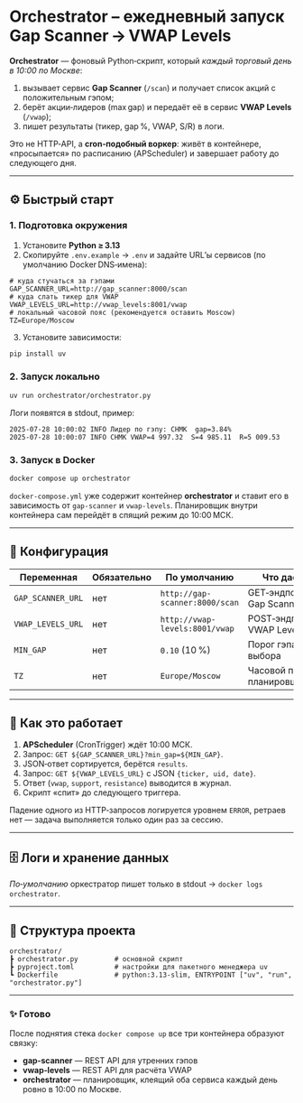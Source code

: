 # Orchestrator – ежедневный запуск Gap Scanner → VWAP Levels

**Orchestrator** — фоновый Python‑скрипт, который *каждый торговый день в 10:00 по Москве*:

1. вызывает сервис **Gap Scanner** (`/scan`) и получает список акций с положительным гэпом;
2. берёт акции‑лидеров (max gap) и передаёт её в сервис **VWAP Levels** (`/vwap`);
3. пишет результаты (тикер, gap %, VWAP, S/R) в логи.

Это не HTTP‑API, а **cron‑подобный воркер**: живёт в контейнере, «просыпается» по расписанию (APScheduler) и завершает работу до следующего дня.

---

## ⚙️ Быстрый старт

### 1. Подготовка окружения

1. Установите **Python ≥ 3.13**
2. Скопируйте `.env.example` → `.env` и задайте URL’ы сервисов (по умолчанию Docker DNS‑имена):

```dotenv
# куда стучаться за гэпами
GAP_SCANNER_URL=http://gap_scanner:8000/scan
# куда слать тикер для VWAP
VWAP_LEVELS_URL=http://vwap_levels:8001/vwap
# локальный часовой пояс (рекомендуется оставить Moscow)
TZ=Europe/Moscow
```

3. Установите зависимости:

```bash
pip install uv
```

### 2. Запуск локально

```bash
uv run orchestrator/orchestrator.py
```

Логи появятся в stdout, пример:

```
2025-07-28 10:00:02 INFO Лидер по гэпу: CHMK  gap=3.84%
2025-07-28 10:00:07 INFO CHMK VWAP=4 997.32  S=4 985.11  R=5 009.53
```

### 3. Запуск в Docker

```bash
docker compose up orchestrator
```

`docker-compose.yml` уже содержит контейнер **orchestrator** и ставит его в зависимость от `gap-scanner` и `vwap-levels`.
Планировщик внутри контейнера сам перейдёт в спящий режим до 10:00 МСК.

---

## 🧰 Конфигурация

| Переменная        | Обязательно | По умолчанию                   | Что даёт                  |
| ----------------- | ----------- | ------------------------------ | ------------------------- |
| `GAP_SCANNER_URL` | нет         | `http://gap-scanner:8000/scan` | GET‑эндпоинт Gap Scanner  |
| `VWAP_LEVELS_URL` | нет         | `http://vwap-levels:8001/vwap` | POST‑эндпоинт VWAP Levels |
| `MIN_GAP`         | нет         | `0.10` (10 %)                  | Порог гэпа для выбора     |
| `TZ`              | нет         | `Europe/Moscow`                | Часовой пояс планировщика |

---

## 🔄 Как это работает

1. **APScheduler** (CronTrigger) ждёт 10:00 МСК.
2. Запрос: `GET ${GAP_SCANNER_URL}?min_gap=${MIN_GAP}`.
3. JSON‑ответ сортируется, берётся `results`.
4. Запрос: `GET ${VWAP_LEVELS_URL}` с JSON `{ticker, uid, date}`.
5. Ответ (`vwap`, `support`, `resistance`) выводится в журнал.
6. Скрипт «спит» до следующего триггера.

Падение одного из HTTP‑запросов логируется уровнем `ERROR`, ретраев нет — задача выполняется только один раз за сессию.

---

## 🗄️ Логи и хранение данных

*По‑умолчанию* оркестратор пишет только в stdout → `docker logs orchestrator`.

---

## 📂 Структура проекта

```
orchestrator/
┣ orchestrator.py         # основной скрипт
┣ pyproject.toml          # настройки для пакетного менеджера uv    
┗ Dockerfile              # python:3.13‑slim, ENTRYPOINT ["uv", "run", "orchestrator.py"]
```

---

### ✨ Готово

После поднятия стека `docker compose up` все три контейнера образуют связку:

* **gap‑scanner** — REST API для утренних гэпов
* **vwap‑levels** — REST API для расчёта VWAP
* **orchestrator** — планировщик, клеящий оба сервиса каждый день ровно в 10:00 по Москве.
